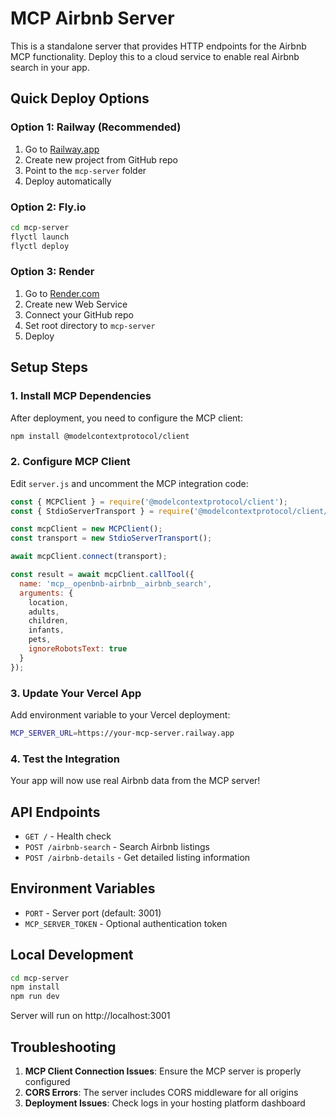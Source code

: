 # MCP Airbnb Server

This is a standalone server that provides HTTP endpoints for the Airbnb MCP functionality. Deploy this to a cloud service to enable real Airbnb search in your app.

## Quick Deploy Options

### Option 1: Railway (Recommended)
1. Go to [Railway.app](https://railway.app)
2. Create new project from GitHub repo
3. Point to the `mcp-server` folder
4. Deploy automatically

### Option 2: Fly.io
```bash
cd mcp-server
flyctl launch
flyctl deploy
```

### Option 3: Render
1. Go to [Render.com](https://render.com)
2. Create new Web Service
3. Connect your GitHub repo
4. Set root directory to `mcp-server`
5. Deploy

## Setup Steps

### 1. Install MCP Dependencies
After deployment, you need to configure the MCP client:

```bash
npm install @modelcontextprotocol/client
```

### 2. Configure MCP Client
Edit `server.js` and uncomment the MCP integration code:

```javascript
const { MCPClient } = require('@modelcontextprotocol/client');
const { StdioServerTransport } = require('@modelcontextprotocol/client/stdio');

const mcpClient = new MCPClient();
const transport = new StdioServerTransport();

await mcpClient.connect(transport);

const result = await mcpClient.callTool({
  name: 'mcp__openbnb-airbnb__airbnb_search',
  arguments: {
    location,
    adults,
    children,
    infants,
    pets,
    ignoreRobotsText: true
  }
});
```

### 3. Update Your Vercel App
Add environment variable to your Vercel deployment:

```bash
MCP_SERVER_URL=https://your-mcp-server.railway.app
```

### 4. Test the Integration
Your app will now use real Airbnb data from the MCP server!

## API Endpoints

- `GET /` - Health check
- `POST /airbnb-search` - Search Airbnb listings
- `POST /airbnb-details` - Get detailed listing information

## Environment Variables

- `PORT` - Server port (default: 3001)
- `MCP_SERVER_TOKEN` - Optional authentication token

## Local Development

```bash
cd mcp-server
npm install
npm run dev
```

Server will run on http://localhost:3001

## Troubleshooting

1. **MCP Client Connection Issues**: Ensure the MCP server is properly configured
2. **CORS Errors**: The server includes CORS middleware for all origins
3. **Deployment Issues**: Check logs in your hosting platform dashboard